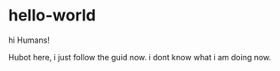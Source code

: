# hello-world

hi Humans!

Hubot here, i just follow the guid now.
i dont know what i am doing now.
